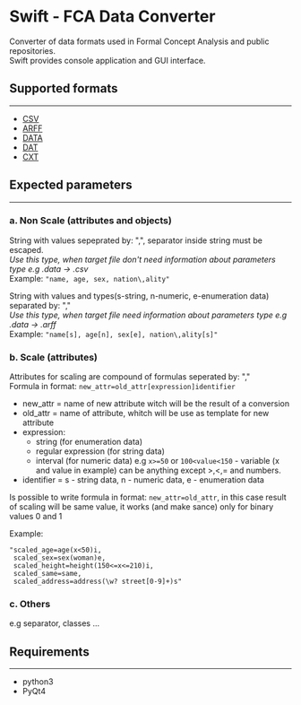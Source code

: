 # Swift - FCA Data Converter
Converter of data formats used in Formal Concept Analysis and public repositories.  
Swift provides console application and GUI interface.  

## Supported formats
-------------------
* [CSV](https://en.wikipedia.org/wiki/Comma-separated_values) 
* [ARFF](http://weka.wikispaces.com/ARFF+%28book+version%29)
* [DATA](http://www.cs.washington.edu/dm/vfml/appendixes/c45.htm)
* [DAT](http://fcalgs.sourceforge.net/format.html)
* [CXT](http://www.upriss.org.uk/fca/fcafileformats.html#Burmeister)

## Expected parameters
-------------------

### a. Non Scale (attributes and objects)
String with values sepeprated by: ",", separator inside string must be escaped.  
*Use this type, when target file don't need information about parameters type e.g .data -> .csv*  
Example: ```"name, age, sex, nation\,ality"```

String with values and types(s-string, n-numeric, e-enumeration data) separated by: ","  
*Use this type, when target file need information about parameters type e.g .data -> .arff*    
Example: ```"name[s], age[n], sex[e], nation\,ality[s]"```

### b. Scale (attributes)  
Attributes for scaling are compound of formulas seperated by: ","  
Formula in format: ```new_attr=old_attr[expression]identifier```

* new_attr = name of new attribute witch will be the result of a conversion
* old_attr = name of attribute, whitch will be use as template for new attribute
* expression:
    * string (for enumeration data)   
    * regular expression (for string data)  
    * interval (for numeric data) e.g ```x>=50``` or ```100<value<150``` - variable (x and value in example) can be anything except >,<,= and numbers.
* identifier = s - string data, n - numeric data, e - enumeration data

Is possible to write formula in format: ```new_attr=old_attr```, in this case result of scaling will be same value, it works (and make sance) only for binary values 0 and 1  
 
Example: 
```
"scaled_age=age(x<50)i, 
 scaled_sex=sex(woman)e, 
 scaled_height=height(150<=x<=210)i,  
 scaled_same=same,  
 scaled_address=address(\w? street[0-9]+)s"
``` 

### c. Others
e.g separator, classes ...


## Requirements
------------
* python3
* PyQt4